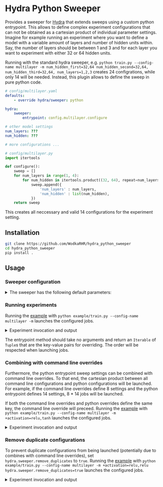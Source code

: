 # Hydra Python Sweeper

Provides a sweeper for [Hydra](https://hydra.cc) that extends sweeps using a custom python entrypoint. This allows to define complex experiment configurations that can not be obtained as a cartesian product of individual parameter settings. Imagine for example running an experiment where you want to define a model with a variable amount of layers and number of hidden units within. Say, the number of layers should be between 1 and 3 and for each layer you want to experiment with either 32 or 64 hidden units.

Running with the standard hydra sweeper, e.g. `python train.py --config-name multilayer -m num_hidden_first=32,64 num_hidden_second=32,64, num_hidden_third=32,64, num_layers=1,2,3` creates 24 configrations, while only 14 will be needed. Instead, this plugin allows to define the sweep in pure python code.

```yaml
# config/multilayer.yaml
defaults:
    - override hydra/sweeper: python

hydra:
    sweeper:
        entrypoint: config.multilayer.configure

# other model settings
num_layers: ???
num_hidden: ???

# more configurations ...
```

```python
# config/multilayer.py
import itertools

def configure():
    sweep = []
    for num_layers in range(1, 4):
        for num_hidden in itertools.product((32, 64), repeat=num_layers):
            sweep.append({
                'num_layers' : num_layers,
                'num_hidden' : list(num_hidden),
            })
    return sweep
```

This creates all neccessary and valid 14 configurations for the experiment setting.

## Installation

```sh
git clone https://github.com/WodkaRHR/hydra_python_sweeper
cd hydra_python_sweeper
pip install .
```

## Usage

### Sweeper configuration

<details>
    <summary>The sweeper has the following default parameters:</summary>

```yaml
# @package hydra.sweeper
_target_: hydra_plugins.hydra_python_sweeper.python_sweeper.PythonSweeper
max_batch_size: null
# entrypoint for python, can be null
entrypoint: null
# removes duplicate configurations
remove_duplicates: false
```
</details>

### Running experiments

Running the [example](https://github.com/WodkaRHR/hydra_python_lancher/blob/main/example/train.py) with `python example/train.py --config-name multilayer -m` launches the configured jobs.
<details>
    <summary>Experiment invocation and output</summary>

```
[2023-01-25 10:43:48,931][HYDRA] PythonSweeper(max_batch_size=None, entrypoint='config.example.configure') sweeping
[2023-01-25 10:43:48,934][HYDRA] Sweep output dir : multirun/2023-01-25/10-43-48
[2023-01-25 10:43:50,170][HYDRA] Launching 14 jobs locally
[2023-01-25 10:43:50,170][HYDRA]        #0 : num_layers=1 num_hidden=[32]
num_layers: 1
num_hidden:
- 32

[2023-01-25 10:43:50,343][HYDRA]        #1 : num_layers=1 num_hidden=[64]
num_layers: 1
num_hidden:
- 64

[2023-01-25 10:43:50,525][HYDRA]        #2 : num_layers=2 num_hidden=[32, 32]
num_layers: 2
num_hidden:
- 32
- 32

[2023-01-25 10:43:50,696][HYDRA]        #3 : num_layers=2 num_hidden=[32, 64]
num_layers: 2
num_hidden:
- 32
- 64

[2023-01-25 10:43:50,875][HYDRA]        #4 : num_layers=2 num_hidden=[64, 32]
num_layers: 2
num_hidden:
- 64
- 32

[2023-01-25 10:43:51,062][HYDRA]        #5 : num_layers=2 num_hidden=[64, 64]
num_layers: 2
num_hidden:
- 64
- 64

[2023-01-25 10:43:51,230][HYDRA]        #6 : num_layers=3 num_hidden=[32, 32, 32]
num_layers: 3
num_hidden:
- 32
- 32
- 32

[2023-01-25 10:43:51,423][HYDRA]        #7 : num_layers=3 num_hidden=[32, 32, 64]
num_layers: 3
num_hidden:
- 32
- 32
- 64

[2023-01-25 10:43:51,597][HYDRA]        #8 : num_layers=3 num_hidden=[32, 64, 32]
num_layers: 3
num_hidden:
- 32
- 64
- 32

[2023-01-25 10:43:51,762][HYDRA]        #9 : num_layers=3 num_hidden=[32, 64, 64]
num_layers: 3
num_hidden:
- 32
- 64
- 64

[2023-01-25 10:43:51,937][HYDRA]        #10 : num_layers=3 num_hidden=[64, 32, 32]
num_layers: 3
num_hidden:
- 64
- 32
- 32

[2023-01-25 10:43:52,105][HYDRA]        #11 : num_layers=3 num_hidden=[64, 32, 64]
num_layers: 3
num_hidden:
- 64
- 32
- 64

[2023-01-25 10:43:52,282][HYDRA]        #12 : num_layers=3 num_hidden=[64, 64, 32]
num_layers: 3
num_hidden:
- 64
- 64
- 32

[2023-01-25 10:43:52,460][HYDRA]        #13 : num_layers=3 num_hidden=[64, 64, 64]
num_layers: 3
num_hidden:
- 64
- 64
- 64
```
</details>

The entrypoint method should take no arguments and return an `Iterable` of `Tuple`s that are the key-value pairs for overriding. The order will be respected when launching jobs.

### Combining with command line overrides

Furthermore, the python entrypoint sweep settings can be combined with command line overrides. To that end, the cartesian product between all command line configurations and python configurations will be launched. For example, if the command line overrides define 8 settings and the python entrypoint defines 14 settings, 8 * 14 jobs will be launched.

If both the command line overrides and python overrides define the same key, the command line override will preceed. Running the [example](https://github.com/WodkaRHR/hydra_python_lancher/blob/main/example/train.py) with `python example/train.py --config-name multilayer -m +activation=relu,tanh` launches the configured jobs.

<details>
    <summary>Experiment invocation and output</summary>

```
[2023-01-25 10:53:26,289][HYDRA] PythonSweeper(max_batch_size=None, entrypoint='config.example.configure') sweeping
[2023-01-25 10:53:26,291][HYDRA] Sweep output dir : multirun/2023-01-25/10-53-26
[2023-01-25 10:53:28,780][HYDRA] Launching 28 jobs locally
[2023-01-25 10:53:28,780][HYDRA] 	#0 : +activation=relu num_layers=1 num_hidden=[32]
num_layers: 1
num_hidden:
- 32
activation: relu

[2023-01-25 10:53:29,020][HYDRA] 	#1 : +activation=relu num_layers=1 num_hidden=[64]
num_layers: 1
num_hidden:
- 64
activation: relu

[2023-01-25 10:53:29,291][HYDRA] 	#2 : +activation=relu num_layers=2 num_hidden=[32, 32]
num_layers: 2
num_hidden:
- 32
- 32
activation: relu

[2023-01-25 10:53:29,533][HYDRA] 	#3 : +activation=relu num_layers=2 num_hidden=[32, 64]
num_layers: 2
num_hidden:
- 32
- 64
activation: relu

[2023-01-25 10:53:29,777][HYDRA] 	#4 : +activation=relu num_layers=2 num_hidden=[64, 32]
num_layers: 2
num_hidden:
- 64
- 32
activation: relu

[2023-01-25 10:53:30,052][HYDRA] 	#5 : +activation=relu num_layers=2 num_hidden=[64, 64]
num_layers: 2
num_hidden:
- 64
- 64
activation: relu

[2023-01-25 10:53:30,317][HYDRA] 	#6 : +activation=relu num_layers=3 num_hidden=[32, 32, 32]
num_layers: 3
num_hidden:
- 32
- 32
- 32
activation: relu

[2023-01-25 10:53:30,587][HYDRA] 	#7 : +activation=relu num_layers=3 num_hidden=[32, 32, 64]
num_layers: 3
num_hidden:
- 32
- 32
- 64
activation: relu

[2023-01-25 10:53:30,848][HYDRA] 	#8 : +activation=relu num_layers=3 num_hidden=[32, 64, 32]
num_layers: 3
num_hidden:
- 32
- 64
- 32
activation: relu

[2023-01-25 10:53:31,125][HYDRA] 	#9 : +activation=relu num_layers=3 num_hidden=[32, 64, 64]
num_layers: 3
num_hidden:
- 32
- 64
- 64
activation: relu

[2023-01-25 10:53:31,365][HYDRA] 	#10 : +activation=relu num_layers=3 num_hidden=[64, 32, 32]
num_layers: 3
num_hidden:
- 64
- 32
- 32
activation: relu

[2023-01-25 10:53:31,637][HYDRA] 	#11 : +activation=relu num_layers=3 num_hidden=[64, 32, 64]
num_layers: 3
num_hidden:
- 64
- 32
- 64
activation: relu

[2023-01-25 10:53:31,920][HYDRA] 	#12 : +activation=relu num_layers=3 num_hidden=[64, 64, 32]
num_layers: 3
num_hidden:
- 64
- 64
- 32
activation: relu

[2023-01-25 10:53:32,183][HYDRA] 	#13 : +activation=relu num_layers=3 num_hidden=[64, 64, 64]
num_layers: 3
num_hidden:
- 64
- 64
- 64
activation: relu

[2023-01-25 10:53:32,459][HYDRA] 	#14 : +activation=tanh num_layers=1 num_hidden=[32]
num_layers: 1
num_hidden:
- 32
activation: tanh

[2023-01-25 10:53:32,691][HYDRA] 	#15 : +activation=tanh num_layers=1 num_hidden=[64]
num_layers: 1
num_hidden:
- 64
activation: tanh

[2023-01-25 10:53:32,994][HYDRA] 	#16 : +activation=tanh num_layers=2 num_hidden=[32, 32]
num_layers: 2
num_hidden:
- 32
- 32
activation: tanh

[2023-01-25 10:53:33,246][HYDRA] 	#17 : +activation=tanh num_layers=2 num_hidden=[32, 64]
num_layers: 2
num_hidden:
- 32
- 64
activation: tanh

[2023-01-25 10:53:33,499][HYDRA] 	#18 : +activation=tanh num_layers=2 num_hidden=[64, 32]
num_layers: 2
num_hidden:
- 64
- 32
activation: tanh

[2023-01-25 10:53:33,818][HYDRA] 	#19 : +activation=tanh num_layers=2 num_hidden=[64, 64]
num_layers: 2
num_hidden:
- 64
- 64
activation: tanh

[2023-01-25 10:53:34,092][HYDRA] 	#20 : +activation=tanh num_layers=3 num_hidden=[32, 32, 32]
num_layers: 3
num_hidden:
- 32
- 32
- 32
activation: tanh

[2023-01-25 10:53:34,355][HYDRA] 	#21 : +activation=tanh num_layers=3 num_hidden=[32, 32, 64]
num_layers: 3
num_hidden:
- 32
- 32
- 64
activation: tanh

[2023-01-25 10:53:34,619][HYDRA] 	#22 : +activation=tanh num_layers=3 num_hidden=[32, 64, 32]
num_layers: 3
num_hidden:
- 32
- 64
- 32
activation: tanh

[2023-01-25 10:53:34,841][HYDRA] 	#23 : +activation=tanh num_layers=3 num_hidden=[32, 64, 64]
num_layers: 3
num_hidden:
- 32
- 64
- 64
activation: tanh

[2023-01-25 10:53:35,094][HYDRA] 	#24 : +activation=tanh num_layers=3 num_hidden=[64, 32, 32]
num_layers: 3
num_hidden:
- 64
- 32
- 32
activation: tanh

[2023-01-25 10:53:35,294][HYDRA] 	#25 : +activation=tanh num_layers=3 num_hidden=[64, 32, 64]
num_layers: 3
num_hidden:
- 64
- 32
- 64
activation: tanh

[2023-01-25 10:53:35,470][HYDRA] 	#26 : +activation=tanh num_layers=3 num_hidden=[64, 64, 32]
num_layers: 3
num_hidden:
- 64
- 64
- 32
activation: tanh

[2023-01-25 10:53:35,646][HYDRA] 	#27 : +activation=tanh num_layers=3 num_hidden=[64, 64, 64]
num_layers: 3
num_hidden:
- 64
- 64
- 64
activation: tanh
```

</details>

### Remove duplicate configurations

To prevent duplicate configurations from being launched (potentially due to combines with command line overrides), set `hydra.sweeper.remove_duplicates` to `true`. Running the [example](https://github.com/WodkaRHR/hydra_python_lancher/blob/main/example/train.py) with `python example/train.py --config-name multilayer -m +activation=relu,relu hydra.sweeper.remove_duplicates=true` launches the configured jobs.

<details>
    <summary>Experiment invocation and output</summary>

```
[2023-01-25 11:10:47,779][HYDRA] PythonSweeper(max_batch_size=None, entrypoint='config.multilayer.configure') sweeping
[2023-01-25 11:10:47,781][HYDRA] Sweep output dir : multirun/2023-01-25/11-10-47
[2023-01-25 11:10:49,107][HYDRA] Launching 14 jobs locally
[2023-01-25 11:10:49,107][HYDRA] 	#0 : +activation=relu num_layers=1 num_hidden=[32]
num_layers: 1
num_hidden:
- 32
activation: relu

[2023-01-25 11:10:49,376][HYDRA] 	#1 : +activation=relu num_layers=1 num_hidden=[64]
num_layers: 1
num_hidden:
- 64
activation: relu

[2023-01-25 11:10:49,643][HYDRA] 	#2 : +activation=relu num_layers=2 num_hidden=[32, 32]
num_layers: 2
num_hidden:
- 32
- 32
activation: relu

[2023-01-25 11:10:49,930][HYDRA] 	#3 : +activation=relu num_layers=2 num_hidden=[32, 64]
num_layers: 2
num_hidden:
- 32
- 64
activation: relu

[2023-01-25 11:10:50,178][HYDRA] 	#4 : +activation=relu num_layers=2 num_hidden=[64, 32]
num_layers: 2
num_hidden:
- 64
- 32
activation: relu

[2023-01-25 11:10:50,427][HYDRA] 	#5 : +activation=relu num_layers=2 num_hidden=[64, 64]
num_layers: 2
num_hidden:
- 64
- 64
activation: relu

[2023-01-25 11:10:50,678][HYDRA] 	#6 : +activation=relu num_layers=3 num_hidden=[32, 32, 32]
num_layers: 3
num_hidden:
- 32
- 32
- 32
activation: relu

[2023-01-25 11:10:50,962][HYDRA] 	#7 : +activation=relu num_layers=3 num_hidden=[32, 32, 64]
num_layers: 3
num_hidden:
- 32
- 32
- 64
activation: relu

[2023-01-25 11:10:51,210][HYDRA] 	#8 : +activation=relu num_layers=3 num_hidden=[32, 64, 32]
num_layers: 3
num_hidden:
- 32
- 64
- 32
activation: relu

[2023-01-25 11:10:51,458][HYDRA] 	#9 : +activation=relu num_layers=3 num_hidden=[32, 64, 64]
num_layers: 3
num_hidden:
- 32
- 64
- 64
activation: relu

[2023-01-25 11:10:51,748][HYDRA] 	#10 : +activation=relu num_layers=3 num_hidden=[64, 32, 32]
num_layers: 3
num_hidden:
- 64
- 32
- 32
activation: relu

[2023-01-25 11:10:52,007][HYDRA] 	#11 : +activation=relu num_layers=3 num_hidden=[64, 32, 64]
num_layers: 3
num_hidden:
- 64
- 32
- 64
activation: relu

[2023-01-25 11:10:52,271][HYDRA] 	#12 : +activation=relu num_layers=3 num_hidden=[64, 64, 32]
num_layers: 3
num_hidden:
- 64
- 64
- 32
activation: relu

[2023-01-25 11:10:52,513][HYDRA] 	#13 : +activation=relu num_layers=3 num_hidden=[64, 64, 64]
num_layers: 3
num_hidden:
- 64
- 64
- 64
activation: relu
```

